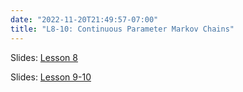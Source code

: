 ```yaml
---
date: "2022-11-20T21:49:57-07:00"
title: "L8-10: Continuous Parameter Markov Chains"
---
```


Slides: [Lesson 8](/5_stochastic_processes_2021/5_stochastic_processes_2021.pdf)

Slides: [Lesson 9-10](/6_stochastic_processes_2021.pdf)